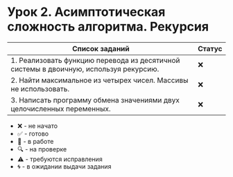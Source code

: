 # Урок 2. Асимптотическая сложность алгоритма. Рекурсия

| Список заданий                                                                        | Статус |
| ------------------------------------------------------------------------------------- | ------ |
| 1. Реализовать функцию перевода из десятичной системы в двоичную, используя рекурсию. | :x:    |
| 2. Найти максимальное из четырех чисел. Массивы не использовать.                      | :x:    |
| 3. Написать программу обмена значениями двух целочисленных переменных.                | :x:    |

-   :x: - не начато
-   :white_check_mark: - готово
-   :memo: - в работе
-   :mag: - на проверке
-   :warning: - требуются исправления
-   :cyclone: - в ожидании выдачи задания
